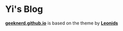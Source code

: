 # Yi's Blog

**[geeknerd.github.io](http://geeknerd.github.io/)** is based on the theme by **[Leonids](https://github.com/renyuanz/leonids)** 

